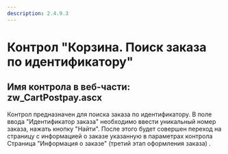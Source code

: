 ```yaml
---
description: 2.4.9.3
---
```


# Контрол "Корзина. Поиск заказа по идентификатору"

## Имя контрола в веб-части: zw\_CartPostpay.ascx

Контрол предназначен для поиска заказа по идентификатору. В поле ввода "Идентификатор заказа" необходимо ввести уникальный номер заказа, нажать кнопку "Найти". После этого будет совершен переход на страницу с информацией о заказе указанную в параметрах контрола Страница "Информация о заказе" \(третий этап оформления заказа\) .

